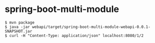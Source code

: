 # spring-boot-multi-module

```
$ mvn package
$ java -jar webapi/target/spring-boot-multi-module-webapi-0.0.1-SNAPSHOT.jar
$ curl -H "Content-Type: application/json" localhost:8080/1/2
```
